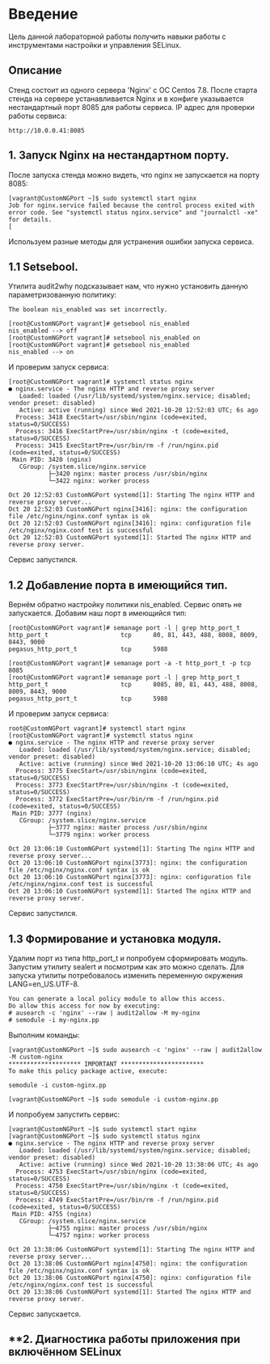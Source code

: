 # **Введение**

Цель данной лабораторной работы получить навыки работы с инструментами настройки и управления SELinux.

## Описание

Стенд состоит из одного сервера 'Nginx' с ОС Centos 7.8. После старта стенда на сервере устанавливается Nginx и в конфиге указывается нестандартный порт 8085 для работы сервиса. IP адрес для проверки работы сервиса:

    http://10.0.0.41:8085

## **1. Запуск Nginx на нестандартном порту.**

После запуска стенда можно видеть, что nginx не запускается на порту 8085:

```
[vagrant@CustomNGPort ~]$ sudo systemctl start nginx
Job for nginx.service failed because the control process exited with error code. See "systemctl status nginx.service" and "journalctl -xe" for details.
[
```

Используем разные методы для устранения ошибки запуска сервиса.

## 1.1 Setsebool.

Утилита audit2why подсказывает нам, что нужно установить данную параметризованную политику:

    The boolean nis_enabled was set incorrectly.

```
[root@CustomNGPort vagrant]# getsebool nis_enabled
nis_enabled --> off
[root@CustomNGPort vagrant]# setsebool nis_enabled on
[root@CustomNGPort vagrant]# getsebool nis_enabled
nis_enabled --> on
```
И проверим запуск сервиса:

```
[root@CustomNGPort vagrant]# systemctl status nginx
● nginx.service - The nginx HTTP and reverse proxy server
   Loaded: loaded (/usr/lib/systemd/system/nginx.service; disabled; vendor preset: disabled)
   Active: active (running) since Wed 2021-10-20 12:52:03 UTC; 6s ago
  Process: 3418 ExecStart=/usr/sbin/nginx (code=exited, status=0/SUCCESS)
  Process: 3416 ExecStartPre=/usr/sbin/nginx -t (code=exited, status=0/SUCCESS)
  Process: 3415 ExecStartPre=/usr/bin/rm -f /run/nginx.pid (code=exited, status=0/SUCCESS)
 Main PID: 3420 (nginx)
   CGroup: /system.slice/nginx.service
           ├─3420 nginx: master process /usr/sbin/nginx
           └─3422 nginx: worker process

Oct 20 12:52:03 CustomNGPort systemd[1]: Starting The nginx HTTP and reverse proxy server...
Oct 20 12:52:03 CustomNGPort nginx[3416]: nginx: the configuration file /etc/nginx/nginx.conf syntax is ok
Oct 20 12:52:03 CustomNGPort nginx[3416]: nginx: configuration file /etc/nginx/nginx.conf test is successful
Oct 20 12:52:03 CustomNGPort systemd[1]: Started The nginx HTTP and reverse proxy server.
```

Сервис запустился.

## 1.2 Добавление порта в имеющийся тип.

Вернём обратно настройку политики nis_enabled. Сервис опять не запускается. Добавим наш порт в имеющийся тип:

```
[root@CustomNGPort vagrant]# semanage port -l | grep http_port_t
http_port_t                    tcp      80, 81, 443, 488, 8008, 8009, 8443, 9000
pegasus_http_port_t            tcp      5988
```

```
[root@CustomNGPort vagrant]# semanage port -a -t http_port_t -p tcp 8085
[root@CustomNGPort vagrant]# semanage port -l | grep http_port_t
http_port_t                    tcp      8085, 80, 81, 443, 488, 8008, 8009, 8443, 9000
pegasus_http_port_t            tcp      5988
```

И проверим запуск сервиса:

```
root@CustomNGPort vagrant]# systemctl start nginx
[root@CustomNGPort vagrant]# systemctl status nginx
● nginx.service - The nginx HTTP and reverse proxy server
   Loaded: loaded (/usr/lib/systemd/system/nginx.service; disabled; vendor preset: disabled)
   Active: active (running) since Wed 2021-10-20 13:06:10 UTC; 4s ago
  Process: 3775 ExecStart=/usr/sbin/nginx (code=exited, status=0/SUCCESS)
  Process: 3773 ExecStartPre=/usr/sbin/nginx -t (code=exited, status=0/SUCCESS)
  Process: 3772 ExecStartPre=/usr/bin/rm -f /run/nginx.pid (code=exited, status=0/SUCCESS)
 Main PID: 3777 (nginx)
   CGroup: /system.slice/nginx.service
           ├─3777 nginx: master process /usr/sbin/nginx
           └─3779 nginx: worker process

Oct 20 13:06:10 CustomNGPort systemd[1]: Starting The nginx HTTP and reverse proxy server...
Oct 20 13:06:10 CustomNGPort nginx[3773]: nginx: the configuration file /etc/nginx/nginx.conf syntax is ok
Oct 20 13:06:10 CustomNGPort nginx[3773]: nginx: configuration file /etc/nginx/nginx.conf test is successful
Oct 20 13:06:10 CustomNGPort systemd[1]: Started The nginx HTTP and reverse proxy server.
```

Сервис запустился.

## 1.3 Формирование и установка модуля.

Удалим порт из типа http_port_t и попробуем сформировать модуль. Запустим утилиту  sealert и посмотрим как это можно сделать. Для запуска утилиты потребовалось изменить переменную окружения LANG=en_US.UTF-8.

```
You can generate a local policy module to allow this access.
Do allow this access for now by executing:
# ausearch -c 'nginx' --raw | audit2allow -M my-nginx
# semodule -i my-nginx.pp
```

Выполним команды:

```
[vagrant@CustomNGPort ~]$ sudo ausearch -c 'nginx' --raw | audit2allow -M custom-nginx
******************** IMPORTANT ***********************
To make this policy package active, execute:

semodule -i custom-nginx.pp

[vagrant@CustomNGPort ~]$ sudo semodule -i custom-nginx.pp
```

И попробуем запустить сервис:

```
[vagrant@CustomNGPort ~]$ sudo systemctl start nginx
[vagrant@CustomNGPort ~]$ sudo systemctl status nginx
● nginx.service - The nginx HTTP and reverse proxy server
   Loaded: loaded (/usr/lib/systemd/system/nginx.service; disabled; vendor preset: disabled)
   Active: active (running) since Wed 2021-10-20 13:38:06 UTC; 4s ago
  Process: 4753 ExecStart=/usr/sbin/nginx (code=exited, status=0/SUCCESS)
  Process: 4750 ExecStartPre=/usr/sbin/nginx -t (code=exited, status=0/SUCCESS)
  Process: 4749 ExecStartPre=/usr/bin/rm -f /run/nginx.pid (code=exited, status=0/SUCCESS)
 Main PID: 4755 (nginx)
   CGroup: /system.slice/nginx.service
           ├─4755 nginx: master process /usr/sbin/nginx
           └─4757 nginx: worker process

Oct 20 13:38:06 CustomNGPort systemd[1]: Starting The nginx HTTP and reverse proxy server...
Oct 20 13:38:06 CustomNGPort nginx[4750]: nginx: the configuration file /etc/nginx/nginx.conf syntax is ok
Oct 20 13:38:06 CustomNGPort nginx[4750]: nginx: configuration file /etc/nginx/nginx.conf test is successful
Oct 20 13:38:06 CustomNGPort systemd[1]: Started The nginx HTTP and reverse proxy server.
```

Сервис запускается.

## **2. Диагностика работы приложения при включённом SELinux
